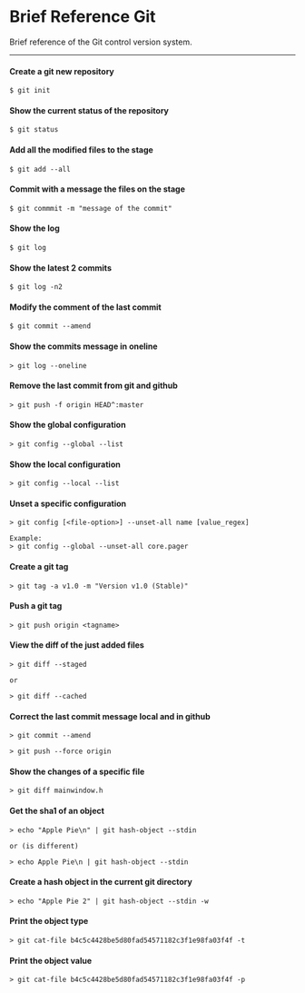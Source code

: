 # Brief Reference Git
Brief reference of the Git control version system.

---

#### Create a git new repository
```
$ git init
```

#### Show the current status of the repository
```
$ git status
```

#### Add all the modified files to the stage
```
$ git add --all
```

#### Commit with a message the files on the stage
```
$ git commmit -m "message of the commit"
```

#### Show the log
```
$ git log
```

#### Show the latest 2 commits
```
$ git log -n2
```

#### Modify the comment of the last commit
```
$ git commit --amend
```

#### Show the commits message in oneline
```
> git log --oneline
```

#### Remove the last commit from git and github
```
> git push -f origin HEAD^:master
```

#### Show the global configuration
```
> git config --global --list
```

#### Show the local configuration
```
> git config --local --list
```

#### Unset a specific configuration
```
> git config [<file-option>] --unset-all name [value_regex]

Example:
> git config --global --unset-all core.pager
```

#### Create a git tag
```
> git tag -a v1.0 -m "Version v1.0 (Stable)"
```

#### Push a git tag
```
> git push origin <tagname>
```

#### View the diff of the just added files
```
> git diff --staged

or

> git diff --cached
```

#### Correct the last commit message local and in github
```
> git commit --amend

> git push --force origin
```

#### Show the changes of a specific file
```
> git diff mainwindow.h
```

#### Get the sha1 of an object
```
> echo "Apple Pie\n" | git hash-object --stdin

or (is different)

> echo Apple Pie\n | git hash-object --stdin
```

#### Create a hash object in the current git directory
```
> echo "Apple Pie 2" | git hash-object --stdin -w
```

#### Print the object type
```
> git cat-file b4c5c4428be5d80fad54571182c3f1e98fa03f4f -t
```

#### Print the object value
```
> git cat-file b4c5c4428be5d80fad54571182c3f1e98fa03f4f -p
```
